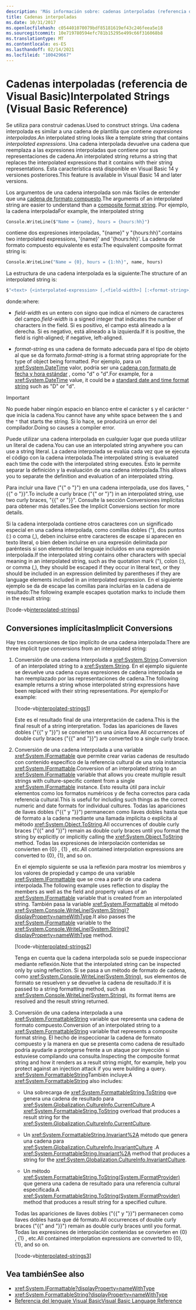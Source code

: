 ```yaml
---
description: 'Más información sobre: cadenas interpoladas (referencia de Visual Basic)'
title: Cadenas interpoladas
ms.date: 10/31/2017
ms.openlocfilehash: c054401070079bdf85181619ef43c246feea5e18
ms.sourcegitcommit: 10e719780594efc781b15295e499c66f316068b8
ms.translationtype: MT
ms.contentlocale: es-ES
ms.lasthandoff: 02/14/2021
ms.locfileid: "100429667"
---
```

# <a name="interpolated-strings-visual-basic-reference"></a><span data-ttu-id="80fea-103">Cadenas interpoladas (referencia de Visual Basic)</span><span class="sxs-lookup"><span data-stu-id="80fea-103">Interpolated Strings (Visual Basic Reference)</span></span>

<span data-ttu-id="80fea-104">Se utiliza para construir cadenas.</span><span class="sxs-lookup"><span data-stu-id="80fea-104">Used to construct strings.</span></span>  <span data-ttu-id="80fea-105">Una cadena interpolada es similar a una cadena de plantilla que contiene *expresiones interpoladas*.</span><span class="sxs-lookup"><span data-stu-id="80fea-105">An interpolated string looks like a template string that contains *interpolated expressions*.</span></span>  <span data-ttu-id="80fea-106">Una cadena interpolada devuelve una cadena que reemplaza a las expresiones interpoladas que contiene por sus representaciones de cadena.</span><span class="sxs-lookup"><span data-stu-id="80fea-106">An interpolated string returns a string that replaces the interpolated expressions that it contains with their string representations.</span></span> <span data-ttu-id="80fea-107">Esta característica está disponible en Visual Basic 14 y versiones posteriores.</span><span class="sxs-lookup"><span data-stu-id="80fea-107">This feature is available in Visual Basic 14 and later versions.</span></span>

<span data-ttu-id="80fea-108">Los argumentos de una cadena interpolada son más fáciles de entender que una [cadena de formato compuesto](../../../../standard/base-types/composite-formatting.md#composite-format-string).</span><span class="sxs-lookup"><span data-stu-id="80fea-108">The arguments of an interpolated string are easier to understand than a [composite format string](../../../../standard/base-types/composite-formatting.md#composite-format-string).</span></span>  <span data-ttu-id="80fea-109">Por ejemplo, la cadena interpolada</span><span class="sxs-lookup"><span data-stu-id="80fea-109">For example, the interpolated string</span></span>

```vb
Console.WriteLine($"Name = {name}, hours = {hours:hh}")
```

<span data-ttu-id="80fea-110">contiene dos expresiones interpoladas, "{name}" y "{hours:hh}".</span><span class="sxs-lookup"><span data-stu-id="80fea-110">contains two interpolated expressions, '{name}' and '{hours:hh}'.</span></span> <span data-ttu-id="80fea-111">La cadena de formato compuesto equivalente es esta:</span><span class="sxs-lookup"><span data-stu-id="80fea-111">The equivalent composite format string is:</span></span>

```vb
Console.WriteLine("Name = {0}, hours = {1:hh}", name, hours)
```

<span data-ttu-id="80fea-112">La estructura de una cadena interpolada es la siguiente:</span><span class="sxs-lookup"><span data-stu-id="80fea-112">The structure of an interpolated string is:</span></span>

```vb
$"<text> {<interpolated-expression> [,<field-width>] [:<format-string>] } <text> ..."
```

<span data-ttu-id="80fea-113">donde:</span><span class="sxs-lookup"><span data-stu-id="80fea-113">where:</span></span>

- <span data-ttu-id="80fea-114">*field-width* es un entero con signo que indica el número de caracteres del campo.</span><span class="sxs-lookup"><span data-stu-id="80fea-114">*field-width* is a signed integer that indicates the number of characters in the field.</span></span> <span data-ttu-id="80fea-115">Si es positivo, el campo está alineado a la derecha. Si es negativo, está alineado a la izquierda.</span><span class="sxs-lookup"><span data-stu-id="80fea-115">If it is positive, the field is right-aligned; if negative, left-aligned.</span></span>

- <span data-ttu-id="80fea-116">*format-string* es una cadena de formato adecuada para el tipo de objeto al que se da formato.</span><span class="sxs-lookup"><span data-stu-id="80fea-116">*format-string* is a format string appropriate for the type of object being formatted.</span></span> <span data-ttu-id="80fea-117">Por ejemplo, para un <xref:System.DateTime> valor, podría ser una [cadena con formato de fecha y hora estándar](../../../../standard/base-types/standard-date-and-time-format-strings.md) , como "d" o "d".</span><span class="sxs-lookup"><span data-stu-id="80fea-117">For example, for a <xref:System.DateTime> value, it could be a [standard date and time format string](../../../../standard/base-types/standard-date-and-time-format-strings.md) such as "D" or "d".</span></span>

> [!IMPORTANT]
> <span data-ttu-id="80fea-118">No puede haber ningún espacio en blanco entre el carácter `$` y el carácter `"` que inicia la cadena.</span><span class="sxs-lookup"><span data-stu-id="80fea-118">You cannot have any white space between the `$` and the `"` that starts the string.</span></span> <span data-ttu-id="80fea-119">Si lo hace, se producirá un error del compilador.</span><span class="sxs-lookup"><span data-stu-id="80fea-119">Doing so causes a compiler error.</span></span>

<span data-ttu-id="80fea-120">Puede utilizar una cadena interpolada en cualquier lugar que pueda utilizar un literal de cadena.</span><span class="sxs-lookup"><span data-stu-id="80fea-120">You can use an interpolated string anywhere you can use a string literal.</span></span>  <span data-ttu-id="80fea-121">La cadena interpolada se evalúa cada vez que se ejecuta el código con la cadena interpolada.</span><span class="sxs-lookup"><span data-stu-id="80fea-121">The interpolated string is evaluated each time the code with the interpolated string executes.</span></span> <span data-ttu-id="80fea-122">Esto le permite separar la definición y la evaluación de una cadena interpolada.</span><span class="sxs-lookup"><span data-stu-id="80fea-122">This allows you to separate the definition and evaluation of an interpolated string.</span></span>

<span data-ttu-id="80fea-123">Para incluir una llave ("{" o "}") en una cadena interpolada, use dos llaves, "{{" o "}}".</span><span class="sxs-lookup"><span data-stu-id="80fea-123">To include a curly brace ("{" or "}") in an interpolated string, use two curly braces, "{{" or "}}".</span></span>  <span data-ttu-id="80fea-124">Consulte la sección Conversiones implícitas para obtener más detalles.</span><span class="sxs-lookup"><span data-stu-id="80fea-124">See the Implicit Conversions section for more details.</span></span>

<span data-ttu-id="80fea-125">Si la cadena interpolada contiene otros caracteres con un significado especial en una cadena interpolada, como comillas dobles ("), dos puntos (:) o coma (,), deben incluirse entre caracteres de escape si aparecen en texto literal, o bien deben incluirse en una expresión delimitada por paréntesis si son elementos del lenguaje incluidos en una expresión interpolada.</span><span class="sxs-lookup"><span data-stu-id="80fea-125">If the interpolated string contains other characters with special meaning in an interpolated string, such as the quotation mark ("), colon (:), or comma (,), they should be escaped if they occur in literal text, or they should be included in an expression delimited by parentheses if they are language elements included in an interpolated expression.</span></span> <span data-ttu-id="80fea-126">En el siguiente ejemplo se da de escape las comillas para incluirlas en la cadena de resultado:</span><span class="sxs-lookup"><span data-stu-id="80fea-126">The following example escapes quotation marks to include them in the result string:</span></span>

[!code-vb[interpolated-strings](../../../../../samples/snippets/visualbasic/programming-guide/language-features/strings/interpolated-strings4.vb)]

## <a name="implicit-conversions"></a><span data-ttu-id="80fea-127">Conversiones implícitas</span><span class="sxs-lookup"><span data-stu-id="80fea-127">Implicit Conversions</span></span>

<span data-ttu-id="80fea-128">Hay tres conversiones de tipo implícito de una cadena interpolada:</span><span class="sxs-lookup"><span data-stu-id="80fea-128">There are three implicit type conversions from an interpolated string:</span></span>

1. <span data-ttu-id="80fea-129">Conversión de una cadena interpolada a <xref:System.String>.</span><span class="sxs-lookup"><span data-stu-id="80fea-129">Conversion of an interpolated string to a <xref:System.String>.</span></span> <span data-ttu-id="80fea-130">En el ejemplo siguiente se devuelve una cadena cuyas expresiones de cadena interpolada se han reemplazado por las representaciones de cadena.</span><span class="sxs-lookup"><span data-stu-id="80fea-130">The following example returns a string whose interpolated string expressions have been replaced with their string representations.</span></span> <span data-ttu-id="80fea-131">Por ejemplo:</span><span class="sxs-lookup"><span data-stu-id="80fea-131">For example:</span></span>

   [!code-vb[interpolated-strings1](../../../../../samples/snippets/visualbasic/programming-guide/language-features/strings/interpolated-strings1.vb)]

   <span data-ttu-id="80fea-132">Este es el resultado final de una interpretación de cadena.</span><span class="sxs-lookup"><span data-stu-id="80fea-132">This is the final result of a string interpretation.</span></span> <span data-ttu-id="80fea-133">Todas las apariciones de llaves dobles ("{{" y "}}") se convierten en una única llave.</span><span class="sxs-lookup"><span data-stu-id="80fea-133">All occurrences of double curly braces ("{{" and "}}") are converted to a single curly brace.</span></span>

2. <span data-ttu-id="80fea-134">Conversión de una cadena interpolada a una variable <xref:System.IFormattable> que permite crear varias cadenas de resultado con contenido específico de la referencia cultural de una sola instancia <xref:System.IFormattable>.</span><span class="sxs-lookup"><span data-stu-id="80fea-134">Conversion of an interpolated string to an <xref:System.IFormattable> variable that allows you create multiple result strings with culture-specific content from a single <xref:System.IFormattable> instance.</span></span> <span data-ttu-id="80fea-135">Esto resulta útil para incluir elementos como los formatos numéricos y de fecha correctos para cada referencia cultural.</span><span class="sxs-lookup"><span data-stu-id="80fea-135">This is useful for including such things as the correct numeric and date formats for individual cultures.</span></span>  <span data-ttu-id="80fea-136">Todas las apariciones de llaves dobles ("{{" y "}}") permanecen como llaves dobles hasta que dé formato a la cadena mediante una llamada implícita o explícita al método <xref:System.Object.ToString>.</span><span class="sxs-lookup"><span data-stu-id="80fea-136">All occurrences of double curly braces ("{{" and "}}") remain as double curly braces until you format the string by explicitly or implicitly calling the <xref:System.Object.ToString> method.</span></span>  <span data-ttu-id="80fea-137">Todas las expresiones de interpolación contenidas se convierten en {0} , {1} , etc.</span><span class="sxs-lookup"><span data-stu-id="80fea-137">All contained interpolation expressions are converted to {0}, {1}, and so on.</span></span>

   <span data-ttu-id="80fea-138">En el ejemplo siguiente se usa la reflexión para mostrar los miembros y los valores de propiedad y campo de una variable <xref:System.IFormattable> que se crea a partir de una cadena interpolada.</span><span class="sxs-lookup"><span data-stu-id="80fea-138">The following example uses reflection to display the members as well as the field and property values of an <xref:System.IFormattable> variable that is created from an interpolated string.</span></span> <span data-ttu-id="80fea-139">También pasa la variable <xref:System.IFormattable> al método <xref:System.Console.WriteLine(System.String)?displayProperty=nameWithType>.</span><span class="sxs-lookup"><span data-stu-id="80fea-139">It also passes the <xref:System.IFormattable> variable to the <xref:System.Console.WriteLine(System.String)?displayProperty=nameWithType> method.</span></span>

   [!code-vb[interpolated-strings2](../../../../../samples/snippets/visualbasic/programming-guide/language-features/strings/interpolated-strings2.vb)]

   <span data-ttu-id="80fea-140">Tenga en cuenta que la cadena interpolada solo se puede inspeccionar mediante reflexión.</span><span class="sxs-lookup"><span data-stu-id="80fea-140">Note that the interpolated string can be inspected only by using reflection.</span></span> <span data-ttu-id="80fea-141">Si se pasa a un método de formato de cadena, como <xref:System.Console.WriteLine(System.String)>, sus elementos de formato se resuelven y se devuelve la cadena de resultado.</span><span class="sxs-lookup"><span data-stu-id="80fea-141">If it is passed to a string formatting method, such as <xref:System.Console.WriteLine(System.String)>, its format items are resolved and the result string returned.</span></span>

3. <span data-ttu-id="80fea-142">Conversión de una cadena interpolada a una <xref:System.FormattableString> variable que representa una cadena de formato compuesto.</span><span class="sxs-lookup"><span data-stu-id="80fea-142">Conversion of an interpolated string to a <xref:System.FormattableString> variable that represents a composite format string.</span></span> <span data-ttu-id="80fea-143">El hecho de inspeccionar la cadena de formato compuesto y la manera en que se presenta como cadena de resultado podría ayudarle a protegerse frente a un ataque por inyección si estuviese compilando una consulta.</span><span class="sxs-lookup"><span data-stu-id="80fea-143">Inspecting the composite format string and how it renders as a result string might, for example, help you protect against an injection attack if you were building a query.</span></span> <span data-ttu-id="80fea-144"><xref:System.FormattableString>También incluye:</span><span class="sxs-lookup"><span data-stu-id="80fea-144">A <xref:System.FormattableString> also includes:</span></span>

      - <span data-ttu-id="80fea-145">Una sobrecarga de <xref:System.FormattableString.ToString> que genera una cadena de resultado para <xref:System.Globalization.CultureInfo.CurrentCulture>.</span><span class="sxs-lookup"><span data-stu-id="80fea-145">A <xref:System.FormattableString.ToString> overload that produces a result string for the <xref:System.Globalization.CultureInfo.CurrentCulture>.</span></span>

      - <span data-ttu-id="80fea-146">Un <xref:System.FormattableString.Invariant%2A> método que genera una cadena para <xref:System.Globalization.CultureInfo.InvariantCulture> .</span><span class="sxs-lookup"><span data-stu-id="80fea-146">A <xref:System.FormattableString.Invariant%2A> method that produces a string for the <xref:System.Globalization.CultureInfo.InvariantCulture>.</span></span>

      - <span data-ttu-id="80fea-147">Un método <xref:System.FormattableString.ToString(System.IFormatProvider)> que genera una cadena de resultado para una referencia cultural especificada.</span><span class="sxs-lookup"><span data-stu-id="80fea-147">A <xref:System.FormattableString.ToString(System.IFormatProvider)> method that produces a result string for a specified culture.</span></span>

    <span data-ttu-id="80fea-148">Todas las apariciones de llaves dobles ("{{" y "}}") permanecen como llaves dobles hasta que dé formato.</span><span class="sxs-lookup"><span data-stu-id="80fea-148">All occurrences of double curly braces ("{{" and "}}") remain as double curly braces until you format.</span></span>  <span data-ttu-id="80fea-149">Todas las expresiones de interpolación contenidas se convierten en {0} , {1} , etc.</span><span class="sxs-lookup"><span data-stu-id="80fea-149">All contained interpolation expressions are converted to {0}, {1}, and so on.</span></span>

   [!code-vb[interpolated-strings3](../../../../../samples/snippets/visualbasic/programming-guide/language-features/strings/interpolated-strings3.vb)]

## <a name="see-also"></a><span data-ttu-id="80fea-150">Vea también</span><span class="sxs-lookup"><span data-stu-id="80fea-150">See also</span></span>

- <xref:System.IFormattable?displayProperty=nameWithType>
- <xref:System.FormattableString?displayProperty=nameWithType>
- [<span data-ttu-id="80fea-151">Referencia del lenguaje Visual Basic</span><span class="sxs-lookup"><span data-stu-id="80fea-151">Visual Basic Language Reference</span></span>](index.md)
